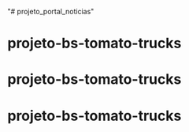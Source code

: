 "# projeto_portal_noticias" 
# projeto-bs-tomato-trucks
# projeto-bs-tomato-trucks
# projeto-bs-tomato-trucks
